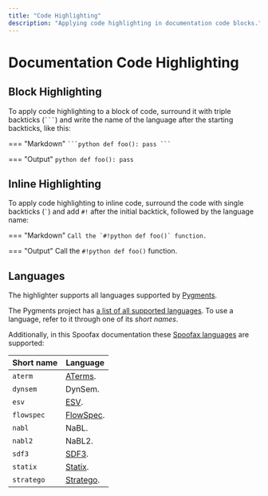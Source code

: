 ```yaml
---
title: "Code Highlighting"
description: "Applying code highlighting in documentation code blocks."
---
```


# Documentation Code Highlighting

## Block Highlighting
To apply code highlighting to a block of code, surround it with triple backticks (`` ``` ``) and write the name of the language after the starting backticks, like this:

=== "Markdown"
    ````
    ```python
    def foo():
        pass
    ```
    ````

=== "Output"
    ```python
    def foo():
        pass
    ```


## Inline Highlighting
To apply code highlighting to inline code, surround the code with single backticks (`` ` ``) and add `` #! `` after the initial backtick, followed by the language name:

=== "Markdown"
    ````
    Call the `#!python def foo()` function.
    ````

=== "Output"
    Call the `#!python def foo()` function.


## Languages
The highlighter supports all languages supported by [Pygments](https://pygments.org/).

The Pygments project has [a list of all supported languages](https://pygments.org/docs/lexers/). To use a language, refer to it through one of its _short names_.

Additionally, in this Spoofax documentation these [Spoofax languages](https://github.com/metaborg/metaborg-pygments) are supported:

| Short name    | Language                                         |
| ------------- | ------------------------------------------------ |
| `aterm`       | [ATerms](../../references/stratego/terms.md).    |
| `dynsem`      | DynSem.                                          |
| `esv`         | [ESV](../../references/editor-services/esv.md).  |
| `flowspec`    | [FlowSpec](../../references/flowspec/index.md).  |
| `nabl`        | NaBL.                                            |
| `nabl2`       | NaBL2.                                           |
| `sdf3`        | [SDF3](../../references/syntax/index.md).        |
| `statix`      | [Statix](../../references/statix/index.md).      |
| `stratego`    | [Stratego](../../references/stratego/index.md).  |

